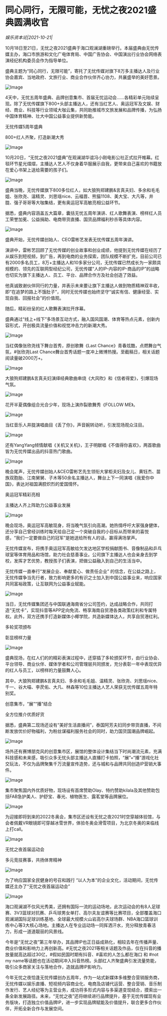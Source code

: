 # 同心同行，无限可能，无忧之夜2021盛典圆满收官

*娱乐资本论|2021-10-21|*

10月18日至21日，无忧之夜2021盛典于海口观澜湖重磅举行。本届盛典由无忧传媒主办，海口市旅游和文化广电体育局、中国广告协会、中国演出行业协会网络表演经纪机构委员会作为指导单位。

盛典主题为“同心同行，无限可能”，寄托了无忧传媒对旗下8万多主播达人及行业协会嘉宾、当地政府、文旅行业、商业合作伙伴齐心协力，共襄盛举的美好愿景。

![Image](https://mp.toutiao.com/mp/agw/article_material/open_image/get?code=MTcyY2EyOTVlYTJhMzQzY2FmZmZiOGVmMDAyMjhhMTksMTYzNDgyMDk5ODkxNg==)

4天中，无忧五周年盛典、品牌创意集市、首届无忧运动会……各精彩单元陆续呈现。除了无忧传媒旗下800+头部主播达人，还有当红艺人、奥运冠军及文娱、财经、商业、科技等行业领域大咖云集，共同助推城市文旅发展和品牌传播，为弘扬中国体育精神、壮大中国公益事业提供新势能。

无忧传媒5周年盛典

800+红人齐聚，打造新潮大秀

![Image](https://mp.toutiao.com/mp/agw/article_material/open_image/get?code=ZTAyMjQ2ZmVmY2Y5Nzk0NmNmZmVjNGIxZmE3M2Q1NzUsMTYzNDgyMDk5ODkxNw==)

10月20日，“无忧之夜2021盛典”在观澜湖华谊冯小刚电影公社正式拉开帷幕。红毯环节星光熠熠，主播达人艺人不仅身着华服展示自我，更带来自己喜欢的书籍放在爱心书架上送给需要的孩子们。

![Image](https://mp.toutiao.com/mp/agw/article_material/open_image/get?code=OTYwOTkyZTRlOGNlNGE2OTllMWQyZjVmZmU3MDAwMTYsMTYzNDgyMDk5ODkxNw==)

盛典当晚，无忧传媒旗下800多位红人，如大狼狗郑建鹏&言真夫妇、多余和毛毛姐、张欣尧、温精灵、刘思瑶nice、云福晋、熊猫1108、美大宝、大凡等，井胧、强子哥哥等大咖集结，更有奥运冠军高敏亮相公益环节。

据悉，盛典内容涵盖五大篇章，囊括无忧五周年演讲、红人歌舞表演、榜样红人员工荣誉加冕、公益捐助、电商带货直播、国货品牌福利秒杀等具体内容。

![Image](https://mp.toutiao.com/mp/agw/article_material/open_image/get?code=NWQ2YWRhZTRiYzA3ZWQzNzYyMWM2YzZjYjcxMjM1YTEsMTYzNDgyMDk5ODkxNw==)

盛典开始，无忧传媒创始人、CEO雷彬艺发表无忧传媒五周年演讲。

演讲中，雷彬艺回顾了无忧传媒的创业故事和创业成绩，他提到无忧传媒在经历了从娱乐到短视频，到广告，再到电商的业务探索，团队规模不断扩充，目前公司已有2000多名员工，8万+主播达人和10多家分公司，无忧传媒已然成长为一家颇具规模的、领先的互联网型经纪公司，无忧传媒“人的IP-内容的IP-商品的IP”的战略也切实为旗下主播达人、员工、平台、品牌合作方及社会创造了效益。

他真诚致谢伙伴同行的力量，并表示未来要让旗下主播达人做到物质精神双丰收，即“在追梦的路上不饿肚子”，同时无忧传媒也始终坚守“诚实有信、健康经营、实现自我、回报社会”的价值观。

随后，精彩纷呈的红人歌舞表演拉开序幕。

盛典通过“线上+线下”多场景互动方式，融入国风国潮、体育等热点元素，创新内容形式，开创极具流量价值和视觉冲击力的新潮大秀。

![Image](https://mp.toutiao.com/mp/agw/article_material/open_image/get?code=OWY4YWRiMzFhMjRkN2VlOGQzMjViZTIwOTI2M2Y3MzUsMTYzNDgyMDk5ODkxNw==)

当红偶像张欣尧线下舞台首秀，原创歌舞《Last Chance》青春炫酷，点燃舞台气氛，#张欣尧Last Chance舞台首秀话题一度冲上微博热搜。至截稿日，相关话题阅读量破2000万+。

![Image](https://mp.toutiao.com/mp/agw/article_material/open_image/get?code=NTk0OGMzZmZlY2E4NDhiM2FhMmZjNGI2NzA5NjFhNDAsMTYzNDgyMDk5ODkxNw==)

大狼狗郑建鹏&言真夫妇演绎经典歌曲串烧《大风吹》和《信者得爱》，引爆现场气氛。

![Image](https://mp.toutiao.com/mp/agw/article_material/open_image/get?code=YmE3N2E1OThkNzdkZTlkMTY5ODc2NjQ2OTU4ZWFkZWQsMTYzNDgyMDk5ODkxNw==)

花开半夏偶像组合光合少年，现场上演炸裂歌舞秀《FOLLOW ME》。

![Image](https://mp.toutiao.com/mp/agw/article_material/open_image/get?code=YWVhNzQwN2ZlOTI5NTc5MGI0MDA3M2NhY2I1ZTU1MmIsMTYzNDgyMDk5ODkxNw==)

当红音乐人井胧演唱曲目《丢了你》，声音婉转动听，引发现场观众注目。

![Image](https://mp.toutiao.com/mp/agw/article_material/open_image/get?code=N2IwOTI5YTBmN2MzNWQ3ZWE5ZGZiOWMwYzk1MGUxMWQsMTYzNDgyMDk5ODkxNw==)

还有YangYang倾情献唱《关机又关机》，王子明献唱《不值得你喜欢》，两首歌曲皆为无忧传媒出品的抖音热门歌曲。

![Image](https://mp.toutiao.com/mp/agw/article_material/open_image/get?code=NWQ1Mjk2MzJjZTZmZDM5MThjYjY4M2E4ZmQ0Y2JhODcsMTYzNDgyMDk5ODkxNw==)

晚会尾声，无忧传媒创始人&CEO雷彬艺先生领衔大掌柜夫妇及女儿、黄钰杰、苗族双胞胎、江南舅舅、子木等50余名主播达人，舞台上下一同演唱《我爱你中国》，表达对祖国满腔炽烈的爱国情怀。

奥运冠军精彩亮相

主播达人齐上阵助力公益事业发展

![Image](https://mp.toutiao.com/mp/agw/article_material/open_image/get?code=YTMwNTIwYTJkY2M4OTZlYjFhNGE2MzY1YTQxZTIyMGUsMTYzNDgyMDk5ODkxNw==)

晚会现场，奥运冠军高敏现身，将当晚气氛引向高潮。她热情呼吁大家强身健体，还分享自己曾经训练时每天给自己定一个突破自我的小目标从而带来的喜悦感，“我们一定要做自己的冠军”是她送给所有人的话，赢得满场掌声。

无忧传媒宣布，将携手奥运冠军高敏给欠发达地区学校捐献图书、音像制品和乒乓球室等体育用品和场馆，助力社会慈善事业。公司旗下主播达人也会亲身去到学校，发挥才艺优势，教授孩子们表演，把做公益融入到自己的生活当中。

无忧传媒一直奉行“发展企业、奉献爱心、做责任企业” 的信念，在公益之路上，无忧传媒争当先行者，致力影响更多的有识之士加入到中国公益事业来，响应国家共同富裕政策，让互联网为公益事业赋能。

![Image](https://mp.toutiao.com/mp/agw/article_material/open_image/get?code=ZWRhZWZhZTMzYzk4Mzg2YmJjMjhhMzcyYjA3MmI4YTcsMTYzNDgyMDk5ODkxNw==)

当日，无忧传媒集团还与中国联通海南省分公司签约，达成战略合作，共同打造“无忧卡”，实现抖音等APP定向免流、畅享海南自贸港各类政策红利和专属特权。此外，双方还携手打造新媒体小椰学院，共造新媒体达人，共享自贸港红利。

多轮奖项颁布

彰显榜样力量

![Image](https://mp.toutiao.com/mp/agw/article_material/open_image/get?code=ZTdlOWRlMTA3M2RmNzZjMDExMDhmMmZjNDkyZmU3YzMsMTYzNDgyMDk5ODkxNw==)

盛典现场，在红人们的的精彩表演过程中，还穿插了多轮颁奖环节，由行业协会、平台领导、商业伙伴、媒体学者和公司管理层共同颁发，充分表彰一年中表现优异的红人与员工，以榜样的力量鼓舞人心。

其中，大狼狗郑建鹏&言真夫妇、多余和毛毛姐、温精灵、张欣尧、刘思瑶nice、千一、谷大喵、李昃佑、大凡、林森等10位主播达人艺人荣获无忧传媒五周年特别奖。

创意集市，“展”“播”结合

全方位推介优质好货

据悉，盛典第二现场还设有“美好生活直播间”，泰国阿芳夫妇同步带货直播，不间断发放优价好物福利，为粉丝谋福利服务社会的同时，助力国货国潮品牌崛起。

![Image](https://mp.toutiao.com/mp/agw/article_material/open_image/get?code=MWFlM2VjMDk5ODQ3MjFjYzg1ODQ1MzQ3NDlmNzFlZWQsMTYzNDgyMDk5ODkxNw==)

场外还有赛博朋克风的创意集市区，展馆的整体设计集结当下时尚潮流元素，充满科技感和未来感，吸引众多无忧头部主播达人直播打卡拍照，“展”+“播”游戏化社交玩法，不仅为品牌聚集千万流量宣传造势，还与城和与品牌共同创造IP营销大事件。

![Image](https://mp.toutiao.com/mp/agw/article_material/open_image/get?code=NjQxNzQ4ZTI3NGYyYzBjMGI5ZTE1OThmZjYxNzc5NjEsMTYzNDgyMDk5ODkxNw==)

集市聚焦国内外优质好物，现场设有首席赞助Olay、特约赞助kilala及其他赞助包括FAB急护美人、护舒宝、春光、植物医生、露茗堂等品牌展位。

![Image](https://mp.toutiao.com/mp/agw/article_material/open_image/get?code=NGRiNzFhNDc3ZmRmNTE3OTc4NjgzMGE1YjFjYTFlNDgsMTYzNDgyMDk5ODkxNw==)

为迎接即将到来的2022冬奥会，集市区还设有无忧之夜2021时空穿越体验馆，与会者佩戴VR眼镜即可穿越冰雪世界，体验冬奥会滑雪项目，为北京冬奥的来临线上打call。

![Image](https://mp.toutiao.com/mp/agw/article_material/open_image/get?code=OTIwMzZhNTViY2MxMzJiMWZkMTE2NDc1ZDQ5NWIyMWMsMTYzNDgyMDk5ODkxNw==)

无忧之夜首届运动会

多元竞技赛事，共扬体育精神

![Image](https://mp.toutiao.com/mp/agw/article_material/open_image/get?code=MTcxZGJhYmE5MTBkOGU4ODRmMjRiZTE0ZWNjYzIwNTYsMTYzNDgyMDk5ODkxNw==)

为了响应国家全民健身的号召和践行 “以人为本”的企业文化，活动期间，无忧传媒还主办了“无忧之夜首届运动会”

![Image](https://mp.toutiao.com/mp/agw/article_material/open_image/get?code=ODFjYmU3M2E2MWFiZmNiMDg5ZjMzNDE2YjFhYzY5MDQsMTYzNDgyMDk5ODkxNw==)

海口观澜湖不仅风光秀美，还拥有国际一流的运动场地，此次运动会的有8人足球赛、3V3篮球对抗赛、乒乓球男女单打、高尔夫友谊赛等比赛项目，全部覆盖海口观澜湖国际足球训练基地、全球最大规模火山岩高尔夫球场群、NBA海口篮球训练中心等3大核心场地。主播达人在专业运动场一同挥洒汗水，充分释放青春活力，形成一道道靓丽的风景线。

今年是“无忧之夜”第三年举办，其品牌IP也正日益成熟化，相较去年在传播声量、商业价值和影响力上再创新高。#无忧之夜2021等相关话题及作品，仅在抖音的播放量就高达超过30亿，#假如民国时期有抖音、#喜欢的人怎么都在海口 和 #not my name等话题也在活动期间冲入抖音热榜。头部红人齐聚盛典引发流量势能，吸引众多商家关注与落地合作，造就品牌IP影响力。

今年无忧之夜恰逢无忧传媒创办五周年，作为一站式新媒体多维整合营销服务商，无忧传媒以娱乐直播、短视频内容商业化、电商及店铺代运营、整合营销、音乐制作发行、艺人经纪等为主营业务，成功将多形式内容与多渠道变现结合，摸索出一条全新发展路径。未来，“无忧之夜”还将继续进行品牌提升，基于无忧传媒现有业务版块，打造独立价值品牌IP，进一步实现品牌赋能及价值提升，联合更多合作伙伴，开拓全新合作与发展空间。

